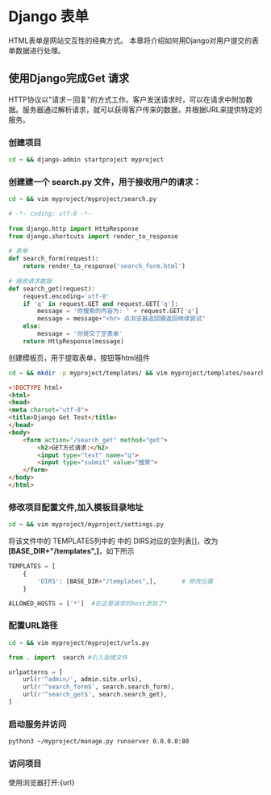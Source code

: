 # Django 表单

HTML表单是网站交互性的经典方式。 本章将介绍如何用Django对用户提交的表单数据进行处理。

## 使用Django完成Get 请求

HTTP协议以"请求－回复"的方式工作。客户发送请求时，可以在请求中附加数据。服务器通过解析请求，就可以获得客户传来的数据，并根据URL来提供特定的服务。

### 创建项目 	 
```bash
cd ~ && django-admin startproject myproject 
```

### 创建建一个 search.py 文件，用于接收用户的请求：

```bash
cd ~ && vim myproject/myproject/search.py
```

```python
# -*- coding: utf-8 -*-
 
from django.http import HttpResponse
from django.shortcuts import render_to_response
 
# 表单
def search_form(request):
    return render_to_response('search_form.html')
 
# 接收请求数据
def search_get(request):  
    request.encoding='utf-8'
    if 'q' in request.GET and request.GET['q']:
        message = '你搜索的内容为: ' + request.GET['q']
        message = message+"<hr> 点浏览器返回键返回继续尝试"
    else:
        message = '你提交了空表单'
    return HttpResponse(message)
```

创建模板页，用于提取表单，按钮等html组件

```bash
cd ~ && mkdir -p myproject/templates/ && vim myproject/templates/search_form.html
```

```html
<!DOCTYPE html>
<html>
<head>
<meta charset="utf-8">
<title>Django Get Test</title>
</head>
<body>
    <form action="/search_get" method="get">
        <h2>GET方式请求:</h2>
        <input type="text" name="q">
        <input type="submit" value="搜索">
    </form>
</body>
</html>
```
### 修改项目配置文件,加入模板目录地址

```bash
cd ~ && vim myproject/myproject/settings.py
```

将该文件中的 TEMPLATES列中的 中的 DIRS对应的空列表[]，改为 **[BASE_DIR+"/templates",]**，如下所示

```python
TEMPLATES = [
    {
        'DIRS': [BASE_DIR+"/templates",],       # 修改位置
    }
```
```python
ALLOWED_HOSTS = ['*']  #在这里请求的host添加了*
```

### 配置URL路径

```bash
cd ~ && vim myproject/myproject/urls.py
```
```python
from . import  search #引入处理文件

urlpatterns = [
    url(r'^admin/', admin.site.urls),
    url(r'^search_form$', search.search_form),
    url(r'^search_get$', search.search_get),
]
```

### 启动服务并访问

```bash
python3 ~/myproject/manage.py runserver 0.0.0.0:80
```

### 访问项目

使用浏览器打开:{url}